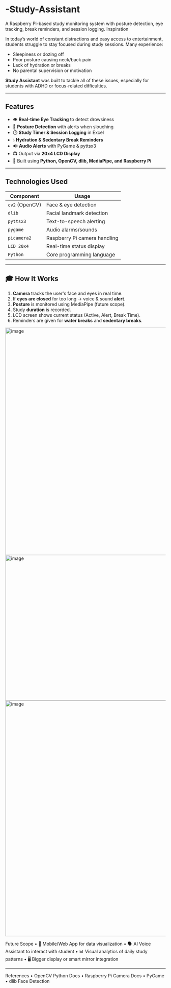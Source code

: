 # -Study-Assistant
A Raspberry Pi-based study monitoring system with posture detection, eye tracking, break reminders, and session logging.
Inspiration

In today’s world of constant distractions and easy access to entertainment, students struggle to stay focused during study sessions. Many experience:
- Sleepiness or dozing off
- Poor posture causing neck/back pain
- Lack of hydration or breaks
- No parental supervision or motivation

**Study Assistant** was built to tackle all of these issues, especially for students with ADHD or focus-related difficulties.

---

## Features

- 👁️ **Real-time Eye Tracking** to detect drowsiness
- 🧍 **Posture Detection** with alerts when slouching
- ⏱️ **Study Timer & Session Logging** in Excel
- 💧 **Hydration & Sedentary Break Reminders**
- 🔊 **Audio Alerts** with PyGame & pyttsx3
- 📺 Output via **20x4 LCD Display**
- 🧠 Built using **Python, OpenCV, dlib, MediaPipe, and Raspberry Pi**

---

## Technologies Used

| Component       | Usage                         |
|----------------|-------------------------------|
| `cv2` (OpenCV) | Face & eye detection          |
| `dlib`         | Facial landmark detection     |
| `pyttsx3`      | Text-to-speech alerting       |
| `pygame`       | Audio alarms/sounds           |
| `picamera2`    | Raspberry Pi camera handling  |
| `LCD 20x4`     | Real-time status display      |
| `Python`       | Core programming language     |


---

## 🎓 How It Works

1. **Camera** tracks the user's face and eyes in real time.
2. If **eyes are closed** for too long → voice & sound **alert**.
3. **Posture** is monitored using MediaPipe (future scope).
4. Study **duration** is recorded.
5. LCD screen shows current status (Active, Alert, Break Time).
6. Reminders are given for **water breaks** and **sedentary breaks**.
   
<img width="1161" height="712" alt="image" src="https://github.com/user-attachments/assets/2e4779de-c0f2-414d-b9aa-6fad4194e931" />

<img width="728" height="456" alt="image" src="https://github.com/user-attachments/assets/2ee6f1c3-c4df-4e10-9b7f-7664085f2194" />

<img width="800" height="738" alt="image" src="https://github.com/user-attachments/assets/742c318e-701e-459a-a639-6f1edbc32bbb" />



   

 Future Scope
	•	📱 Mobile/Web App for data visualization
	•	🗣️ AI Voice Assistant to interact with student
	•	📊 Visual analytics of daily study patterns
	•	🖥️ Bigger display or smart mirror integration

---

 References
	•	OpenCV Python Docs
	•	Raspberry Pi Camera Docs
	•	PyGame
	•	dlib Face Detection
